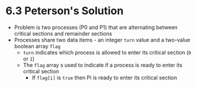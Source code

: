 # 6.3 Peterson's Solution

* Problem is two processes (P0 and P1) that are alternating between critical sections and remainder sections
* Processes share two data items - an integer `turn` value and a two-value boolean array `flag`
  * `turn` indicates which process is allowed to enter its critical section (`0` or `1`)
  * The `flag` array s used to indicate if a process is ready to enter its critical section
    * If `flag[i]` is `true` then Pi is ready to enter its critical section
